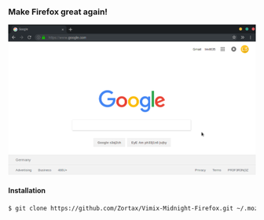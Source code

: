 ### Make Firefox great again!
![Screenshot](firefox.png)

#### Installation
```sh
$ git clone https://github.com/Zortax/Vimix-Midnight-Firefox.git ~/.mozilla/firefox/<profile>.default/
```
